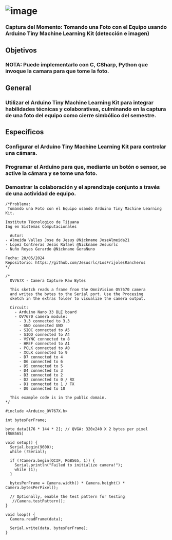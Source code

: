 # ![image](https://github.com/Jesusrlc/LosFrijolesRancheros/assets/158230496/cffe8fdc-38a3-442c-8e5d-97a25d06d977)

### Captura del Momento: Tomando una Foto con el Equipo usando Arduino Tiny Machine Learning Kit (detección e imagen)

## Objetivos
### NOTA: Puede implementarlo con C, CSharp, Python que invoque la camara para que tome la foto.

## General
### Utilizar el Arduino Tiny Machine Learning Kit para integrar habilidades técnicas y colaborativas, culminando en la captura de una foto del equipo como cierre simbólico del semestre.

## Específicos
### Configurar el Arduino Tiny Machine Learning Kit para controlar una cámara.
### Programar el Arduino para que, mediante un botón o sensor, se active la cámara y se tome una foto.
### Demostrar la colaboración y el aprendizaje conjunto a través de una actividad de equipo.

```CC
/*Problema:
 Tomando una Foto con el Equipo usando Arduino Tiny Machine Learning Kit.

Instituto Técnologico de Tijuana
Ing en Sistemas Computacionales

  Autor: 
- Almeida Valles Jose de Jesus @Nickname JoseAlmeida21
- Lopez Contreras Jesús Rafael @Nickname Jesusrlc
- Nuño Reyes Gerardo @Nickname GeraNuno

Fecha: 20/05/2024
Repositorio: https://github.com/Jesusrlc/LosFrijolesRancheros
*/

/*
  OV767X - Camera Capture Raw Bytes

  This sketch reads a frame from the OmniVision OV7670 camera
  and writes the bytes to the Serial port. Use the Procesing
  sketch in the extras folder to visualize the camera output.

  Circuit:
    - Arduino Nano 33 BLE board
    - OV7670 camera module:
      - 3.3 connected to 3.3
      - GND connected GND
      - SIOC connected to A5
      - SIOD connected to A4
      - VSYNC connected to 8
      - HREF connected to A1
      - PCLK connected to A0
      - XCLK connected to 9
      - D7 connected to 4
      - D6 connected to 6
      - D5 connected to 5
      - D4 connected to 3
      - D3 connected to 2
      - D2 connected to 0 / RX
      - D1 connected to 1 / TX
      - D0 connected to 10

  This example code is in the public domain.
*/

#include <Arduino_OV767X.h>

int bytesPerFrame;

byte data[176 * 144 * 2]; // QVGA: 320x240 X 2 bytes per pixel (RGB565)

void setup() {
  Serial.begin(9600);
  while (!Serial);

  if (!Camera.begin(QCIF, RGB565, 1)) {
    Serial.println("Failed to initialize camera!");
    while (1);
  }

  bytesPerFrame = Camera.width() * Camera.height() * Camera.bytesPerPixel();

  // Optionally, enable the test pattern for testing
   //Camera.testPattern();
}

void loop() {
  Camera.readFrame(data);

  Serial.write(data, bytesPerFrame);
}

```
